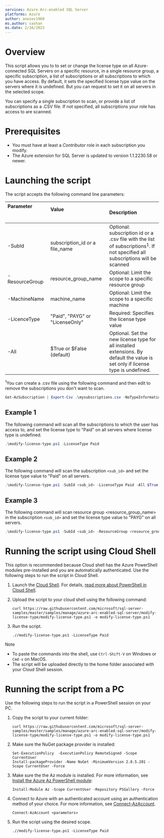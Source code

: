 ```yaml
---
services: Azure Arc-enabled SQL Server
platforms: Azure
author: anosov1960
ms.author: sashan
ms.date: 2/16/2023
---
```



# Overview

This script allows you to to set or change the license type on all Azure-connected SQL Servers
on a specific resource, in a single resource group, a specific subscription, a list of subscriptions or all subscriptions to which you have access. By default, it sets the specified license type value on the servers where it is undefined. But you can request to set it on all servers in the selected scope.  

You can specify a single subscription to scan, or provide a list of subscriptions as a .CSV file. 
If not specified, all subscriptions your role has access to are scanned.

# Prerequisites

- You must have at least a *Contributor* role in each subscription you modify.  
- The Azure extension for SQL Server is updated to version 1.1.2230.58 or newer.

# Launching the script 

The script accepts the following command line parameters:

| **Parameter** &nbsp; &nbsp; &nbsp; &nbsp; &nbsp; &nbsp; &nbsp; &nbsp; &nbsp; &nbsp; &nbsp; &nbsp; &nbsp; &nbsp; &nbsp; &nbsp; &nbsp; &nbsp; &nbsp; &nbsp;  | **Value** &nbsp; &nbsp; &nbsp; &nbsp; &nbsp; &nbsp; &nbsp; &nbsp; &nbsp; &nbsp; &nbsp; &nbsp; &nbsp; &nbsp; &nbsp; &nbsp;&nbsp; &nbsp; &nbsp; &nbsp; &nbsp; &nbsp; &nbsp; &nbsp; &nbsp; &nbsp; &nbsp; &nbsp; &nbsp; &nbsp; &nbsp; &nbsp;&nbsp; &nbsp; &nbsp; &nbsp; | **Description** |
|:--|:--|:--|
|-SubId|subscription_id *or* a file_name|Optional: subscription id or a .csv file with the list of subscriptions<sup>1</sup>. If not specified all subscriptions will be scanned|
|-ResourceGroup |resource_group_name|Optional: Limit the scope  to a specific resource group|
|-MachineName |machine_name|Optional: Limit the scope to a specific machine|
|-LicenceType | "Paid", "PAYG" or "LicenseOnly"| Required: Specifies the license type value |
|-All|\$True or \$False (default)|Optional. Set the new license type for all installed extensions. By default the value is set only if license type is undefined.|

<sup>1</sup>You can create a .csv file using the following command and then edit to remove the subscriptions you don't  want to scan.
```PowerShell
Get-AzSubscription | Export-Csv .\mysubscriptions.csv -NoTypeInformation 
```

## Example 1

The following command will scan all the subscriptions to which the user has access to, and set the license type to "Paid" on all servers where license type is undefined.

```PowerShell
.\modify-license-type.ps1 -LicenseType Paid 
```

## Example 2

The following command will scan the subscription `<sub_id>` and set the license type value to "Paid" on all servers.

```PowerShell
.\modify-license-type.ps1 -SubId <sub_id> -LicenseType Paid -All $True
```

## Example 3

The following command will scan resource group <resource_group_name> in the subscription `<sub_id>` and set the license type value to "PAYG" on all servers.

```PowerShell
.\modify-license-type.ps1 -SubId <sub_id> -ResourceGroup <resource_group_name> -LicenseType PAYG -All $True
```

# Running the script using Cloud Shell

This option is recommended because Cloud shell has the Azure PowerShell modules pre-installed and you are automatically authenticated.  Use the following steps to run the script in Cloud Shell.

1. Launch the [Cloud Shell](https://shell.azure.com/). For details, [read more about PowerShell in Cloud Shell](https://aka.ms/pscloudshell/docs).

2. Upload the script to your cloud shell using the following command:

    ```console
    curl https://raw.githubusercontent.com/microsoft/sql-server-samples/master/samples/manage/azure-arc-enabled-sql-server/modify-license-type/modify-license-type.ps1 -o modify-license-type.ps1
    ```

3. Run the script.  

    ```console
   .//modify-license-type.ps1 -LicenseType Paid 
    ```

> [!NOTE]
> - To paste the commands into the shell, use `Ctrl-Shift-V` on Windows or `Cmd-v` on MacOS.
> - The script will be uploaded directly to the home folder associated with your Cloud Shell session.

# Running the script from a PC


Use the following steps to run the script in a PowerShell session on your PC.

1. Copy the script to your current folder:

    ```console
    curl https://raw.githubusercontent.com/microsoft/sql-server-samples/master/samples/manage/azure-arc-enabled-sql-server/modify-license-type/modify-license-type.ps1 -o modify-license-type.ps1
    ```

1. Make sure the NuGet package provider is installed:  

    ```console
    Set-ExecutionPolicy  -ExecutionPolicy RemoteSigned -Scope CurrentUser
    Install-packageProvider -Name NuGet -MinimumVersion 2.8.5.201 -Scope CurrentUser -Force  
    ```

1. Make sure the the Az module is installed. For more information, see [Install the Azure Az PowerShell module](https://learn.microsoft.com/powershell/azure/install-az-ps):  

    ```console
    Install-Module Az -Scope CurrentUser -Repository PSGallery -Force
    ```

1. Connect to Azure with an authenticated account using an authentication method of your choice. For more information, see [Connect-AzAccount](https://learn.microsoft.com/powershell/module/az.accounts/connect-azaccount).

    ```console
    Connect-AzAccount <parameters>
    ```

1. Run the script using the desired scope.  

    ```console
   .//modify-license-type.ps1 -LicenseType Paid 
    ```
